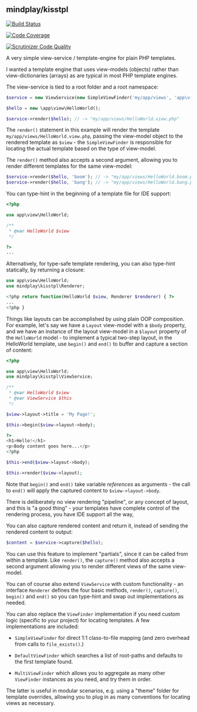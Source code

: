 mindplay/kisstpl
----------------

[![Build Status](https://travis-ci.org/mindplay-dk/kisstpl.svg?branch=master)](https://travis-ci.org/mindplay-dk/kisstpl)

[![Code Coverage](https://scrutinizer-ci.com/g/mindplay-dk/kisstpl/badges/coverage.png?b=master)](https://scrutinizer-ci.com/g/mindplay-dk/kisstpl/?branch=master)

[![Scrutinizer Code Quality](https://scrutinizer-ci.com/g/mindplay-dk/kisstpl/badges/quality-score.png?b=master)](https://scrutinizer-ci.com/g/mindplay-dk/kisstpl/?branch=master)

A very simple view-service / template-engine for plain PHP templates.

I wanted a template engine that uses view-models (objects) rather than
view-dictionaries (arrays) as are typical in most PHP template engines.

The view-service is tied to a root folder and a root namespace:

```PHP
$service = new ViewService(new SimpleViewFinder('my/app/views', 'app\view'));

$hello = new \app\view\HelloWorld();

$service->render($hello); // -> "my/app/views/HelloWorld.view.php"
```

The `render()` statement in this example will render the template
`my/app/views/HelloWorld.view.php`, passing the view-model object to
the rendered template as `$view` - the `SimpleViewFinder` is responsible
for locating the actual template based on the type of view-model.

The `render()` method also accepts a second argument, allowing you to
render different templates for the same view-model:

```PHP
$service->render($hello, 'boom'); // -> "my/app/views/HelloWorld.boom.php"
$service->render($hello, 'bang'); // -> "my/app/views/HelloWorld.bang.php"
```

You can type-hint in the beginning of a template file for IDE support:

```PHP
<?php

use app\view\HelloWorld;

/**
 * @var HelloWorld $view
 */

?>
...
```

Alternatively, for type-safe template rendering, you can also type-hint
statically, by returning a closure:

```PHP
use app\view\HelloWorld;
use mindplay\kisstpl\Renderer;

<?php return function(HelloWorld $view, Renderer $renderer) { ?>
...
<?php }
```

Things like layouts can be accomplished by using plain OOP composition.
For example, let's say we have a `Layout` view-model with a `$body`
property, and we have an instance of the layout view-model in a `$layout`
property of the `HelloWorld` model - to implement a typical two-step
layout, in the HelloWorld template, use `begin()` and `end()` to buffer
and capture a section of content:

```PHP
<?php

use app\view\HelloWorld;
use mindplay\kisstpl\ViewService;

/**
 * @var HelloWorld $view
 * @var ViewService $this
 */

$view->layout->title = 'My Page!';

$this->begin($view->layout->body);

?>
<h1>Hello!</h1>
<p>Body content goes here...</p>
<?php

$this->end($view->layout->body);

$this->render($view->layout);
```

Note that `begin()` and `end()` take variable *references* as arguments -
the call to `end()` will apply the captured content to `$view->layout->body`.

There is deliberately no view rendering "pipeline", or any concept of
layout, and this is "a good thing" - your templates have complete control
of the rendering process, you have IDE support all the way,

You can also capture rendered content and return it, instead of sending
the rendered content to output:

```PHP
$content = $service->capture($hello);
```

You can use this feature to implement "partials", since it can be called
from within a template. Like `render()`, the `capture()` method also accepts
a second argument allowing you to render different views of the same view-model.

You can of course also extend `ViewService` with custom functionality - an
interface `Renderer` defines the four basic methods, `render()`, `capture()`,
`begin()` and `end()` so you can type-hint and swap out implementations as needed.

You can also replace the `ViewFinder` implementation if you need custom logic
(specific to your project) for locating templates. A few implementations are
included:

  * `SimpleViewFinder` for direct 1:1 class-to-file mapping (and zero overhead
    from calls to `file_exists()`.)
     
  * `DefaultViewFinder` which searches a list of root-paths and defaults to
    the first template found.

  * `MultiViewFinder` which allows you to aggregate as many other `ViewFinder`
    instances as you need, and try them in order.

The latter is useful in modular scenarios, e.g. using a "theme" folder for
template overrides, allowing you to plug in as many conventions for locating
views as necessary.
